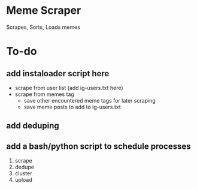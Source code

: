 # Meme Scraper
Scrapes, Sorts, Loads memes

# To-do
## add instaloader script here
  - scrape from user list (add ig-users.txt here)
  - scrape from memes tag
    - save other encountered meme tags for later scraping
    - save meme posts to add to ig-users.txt
## add deduping
## add a bash/python script to schedule processes
  1. scrape
  2. dedupe
  3. cluster
  4. upload



  
